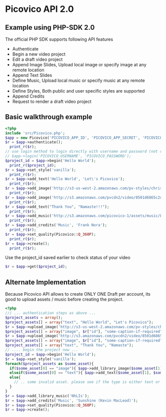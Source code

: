 # Picovico API 2.0
## Example using PHP-SDK 2.0

The official PHP SDK supports following API features
- Authenticate
- Begin a new video project
- Edit a draft video project
- Append Image Slides, Upload local image or specify image at any remote location
- Append Text Slides
- Define Music, Upload local music or specify music at any remote location
- Define Styles, Both public and user specific styles are supported
- Append Credits
- Request to render a draft video project

## Basic walkthrough example
```php
<?php
include 'src/Picovico.php';
$app = new Picovico('PICOVICO_APP_ID', 'PICOVICO_APP_SECRET', 'PICOVICO_DEVICE_ID');
$r = $app->authenticate();
  print_r($r);
// use login method to login directly with username and password (not recommended though)
// $app->login('PICOVICO_USERNAME', 'PICOVICO_PASSWORD');
$project_id = $app->begin('Hello World'); 
  print_r($project_id);
$r = $app->set_style('vanilla');
  print_r($r);
$r = $app->add_text('Hello World', 'Let\'s Picovico');
  print_r($r);
$r = $app->add_image('http://s3-us-west-2.amazonaws.com/pv-styles/christmas/pv_christmas_winter_themes.png');
  print_r($r);
$r = $app->add_image('http://s3.amazonaws.com/pvcdn2/video/8501d6865c2d484abb2e8a858cffca80/8501d6865c2d484abb2e8a858cffca80-360.jpg', 'Image captions are optional');
  print_r($r);
$r = $app->add_text("Thank You", "Namaste!!!");
  print_r($r);
$r = $app->add_music('http://s3.amazonaws.com/picovico-1/assets/music/Latin/Latinish.mp3');
  print_r($r);
$r = $app->add_credits('Music', 'Frank Nora');
  print_r($r);
$r = $app->set_quality(Picovico::Q_360P);
  print_r($r);
$r = $app->create();
  print_r($r);
```

Use the project_id saved earlier to check status of your video
```php
$r = $app->get($project_id);
```

## Alternate Implementation
Because Picovico API allows to create ONLY ONE Draft per account, its good to upload assets / music before creating the project.
```php
<?php
/// ... authentication steps as above ... 
$project_assets = array();
$project_assets[] = array("text", "Hello World", "Let's Picovico");
$r = $app->upload_image('http://s3-us-west-2.amazonaws.com/pv-styles/christmas/pv_christmas_winter_themes.png', "hosted");
$project_assets[] = array("image", $r["id"], "some-caption-if-required");
$r = $app->upload_image('http://s3.amazonaws.com/pvcdn2/video/8501d6865c2d484abb2e8a858cffca80/8501d6865c2d484abb2e8a858cffca80-360.jpg', "hosted");
$project_assets[] = array("image", $r["id"], "some-caption-if-required");
$project_assets[] = array("text", "Thank You", "Namaste");
// .... begin the project now ...
$project_id = $app->begin('Hello World'); 
$r = $app->set_style('vanilla');
foreach($project_assets as $some_asset){
  if($some_asset[0] == "image"){ $app->add_library_image($some_asset[1], $some_asset[2]); }
  elseif($some_asset[0] == "text"){ $app->add_text($some_asset[1], $some_asset[2]); }
  else{ 
    // .. some invalid asset. please see if the type is either text or image 
  }
}
$r = $app->add_library_music('NhLIs');
$r = $app->add_credits('Music', 'Sunshine (Kevin MacLeod)');
$r = $app->set_quality(Picovico::Q_360P);
$r = $app->create();
```
